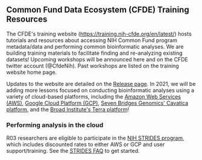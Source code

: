 ## Common Fund Data Ecosystem (CFDE) Training Resources

The CFDE's training website (https://training.nih-cfde.org/en/latest/) hosts tutorials and resources about accessing NIH Common Fund program metadata/data and performing common bioinformatic analyses. We are building training materials to facilitate finding and re-analyzing existing datasets! Upcoming workshops will be announced here and on the CFDE twitter account (@CfdeNih). Past workshops are listed on the training website home page.

Updates to the website are detailed on the [Release page](https://training.nih-cfde.org/en/latest/Release-Notes/). In 2021, we will be adding more lessons focused on conducting bioinformatic analyses using a variety of cloud-based platforms, including the [Amazon Web Services (AWS)](https://aws.amazon.com/), [Google Cloud Platform (GCP)](https://cloud.google.com/), [Seven Bridges Genomics' Cavatica platform](cavatica.sbgenomics.com/), and the [Broad Institute's Terra platform](https://terra.bio/)!

### Performing analysis in the cloud
R03 researchers are eligible to participate in the [NIH STRIDES program](https://datascience.nih.gov/strides), which includes discounted rates to either AWS or GCP and user support/training. See the [STRIDES FAQ](https://cloud.cit.nih.gov/files/STRIDES-Initiative-Frequently-Asked-Questions.pdf) to get started.
